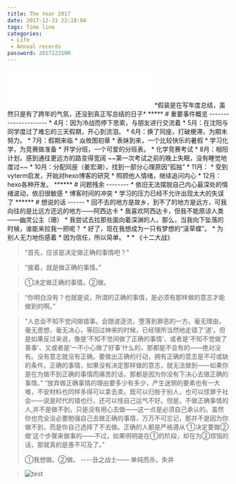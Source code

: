 ```yaml
---
title: The Year 2017
date: 2017-12-31 22:10:04
tags: Time line
categories: 
 - Life
 - Annual records
password: 2017123100
---
```

<iframe frameborder="no" border="0" marginwidth="0" marginheight="0" width=330 height=86 src="//music.163.com/outchain/player?type=2&id=506607859&auto=1&height=66"></iframe>
*假装是在写年度总结，虽然只是有了跨年的气氛，还没到真正写总结的日子*
*****
# 重要事件概览
---------------------
* 4月：因为冷战而停下思索，与朋友进行交流着
* 5月：在沈阳与同学度过了难忘的三天假期，开心到流泪。
* 6月：换了同座，打破梗滞，为期末努力。
* 7月：假期来临
    * 焱攸图初章
    * 表妹到来，一个比较快乐的暑假
    * 学习化学，为竞赛做准备
    * 开学分班，一个可爱的分班表。
    * 化学竞赛考试
* 8月：相阳计划，感到通往更远方的路变得宽阔 ~~第一次考试之前的晚上失眠，没有睡觉地度过~~
* 10月：分配同座（姜宏潮），找到一部分心理原因“孤独”
* 11月：
    * 受到vyterm启发，开始对hexo博客的研究
    * 照顾他人情绪，继续追问内心
* 12月：hexo各种开发。
******
# 问题残余
--------
* 依旧无法摆脱自己内心最深处的情绪波动，依旧很敏感
* 博客时间的冲突
* 学习的压力已经不允许出现太大的失误了
******
# 想说的话
------
* 回不去的地方是故乡，到不了的地方是远方，可我向往的是比远方还远的地方——阿西达卡
* 我喜欢阿西达卡，但我不能原谅人类——幽灵公主（珊）
* 我尝试去拉那些面向着深渊的人，那么，当我向下坠落的时候，谁能来拉我一把呢？
* 好了，现在我想成为一只有梦想的“滚草蝶”。
* 为别人无力地伤感着 
* 因为信任，所以简单。 
* * 《十二大战》

>“首先，应该是决定做正确的事情吧？”

> “接着，就是做正确的事情。”

>  ①决定做正确的事情。②做。

>“你明白没有？也就是说，所谓的正确的事情，是必须有那样做的意志才能做到的啊。”

>“人总会不知不觉间做错事。会随波逐流，堕落到罪恶的一方。毫无理由，毫无思想，毫无决心，等回过神来的时候，已经理所当然地走错了‘道’。但是如果反过来说，像是‘不知不觉间做了正确的事情’、或者是‘不知不觉做了善事’、又或者是‘一不小心做了好事’什么的，那都是不会有的——绝对没有。没有意志就没有正确。要做出正确的行动，拥有正确的意志是不可或缺的条件。正确的事情，如果没有决定那样做的意志，就无法做到——如果你是在为做不到正确的事情而痛苦的话，那都是因为你没有下决心去做正确的事情。”
>“放弃做正确事情的理由要多少有多少，产生迷惘的要素也有一大堆，不安材料也同样多得可以拿去卖。既可以归咎于别人，也可以怪罪于社会——说是时代的错也行，还可以怪自己运气不好。但是，不做正确事情的人,并不是做不到，只是没有用心去做——这一点是必须自己承认的。虽然你也完全没必要勉强自己去做正确的事情，万万不可忘记，那并不是因为你做不到，而是你自己选择了不去做。正确的人都是严格遵从‘①决定要做②做’这个步骤来做事的——不过，如果明明是在①的阶段，却在为②烦恼的话，那就真的是愚不可及了。”
> 
> ①我想做。②做。
>  ----丑之战士—— 单纯而杀，失井
          
> ![test](Diary-Groups/a.png)